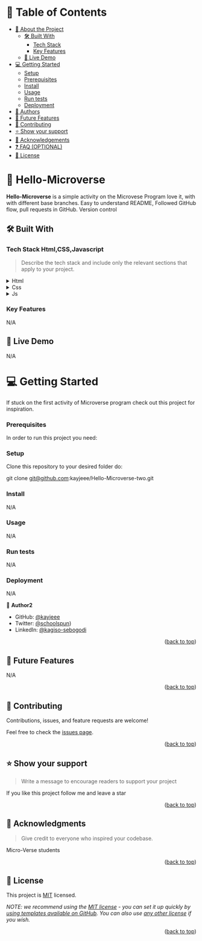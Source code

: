 <a name="readme-top"></a>

<!--
HOW TO USE:
This is an example of how you may give instructions on setting up your project locally.

Modify this file to match your project and remove sections that don't apply.

REQUIRED SECTIONS:
- Table of Contents
- About the Project
- Getting Started
- Authors
- License

OPTIONAL SECTIONS:
- FAQ

After you're finished please remove all the comments and instructions!
-->



<!-- TABLE OF CONTENTS -->

# 📗 Table of Contents

- [📖 About the Project](#about-project)
  - [🛠 Built With](#built-with)
    - [Tech Stack](#tech-stack)
    - [Key Features](#key-features)
  - [🚀 Live Demo](#live-demo)
- [💻 Getting Started](#getting-started)
  - [Setup](#setup)
  - [Prerequisites](#prerequisites)
  - [Install](#install)
  - [Usage](#usage)
  - [Run tests](#run-tests)
  - [Deployment](#triangular_flag_on_post-deployment)
- [👥 Authors](#authors)
- [🔭 Future Features](#future-features)
- [🤝 Contributing](#contributing)
- [⭐️ Show your support](#support)
- [🙏 Acknowledgements](#acknowledgements)
- [❓ FAQ (OPTIONAL)](#faq)
- [📝 License](#license)

<!-- PROJECT DESCRIPTION -->

# 📖 Hello-Microverse <a name="about-project"></a>


**Hello-Microverse** is a simple activity on the Microvese Program love it,
with with different base branches.
Easy to understand README, 
 Followed GitHub flow,
 pull requests in GitHub.
 Version control

## 🛠 Built With <a name="built-with"></a>

### Tech Stack <a name="tech-stack">Html,CSS,Javascript</a>

> Describe the tech stack and include only the relevant sections that apply to your project.

<details>
  <summary>Html</summary>
  <ul>
    <li><a href="https://www.w3schools.com/html/">html tutoral</a></li>
  </ul>
</details>

<details>
  <summary>Css</summary>
  <ul>
    <li><a href="https://www.w3schools.com/Css/">css tutorial</a></li>
  </ul>
</details>

<details>
<summary>Js</summary>
  <ul>
    <li><a href="https://www.w3schools.com/Js/">Js</a></li>
  </ul>
</details>
<!-- Features -->

### Key Features <a name="key-features"></a>

N/A

<!-- LIVE DEMO -->

## 🚀 Live Demo <a name="live-demo"></a>

N/A


# 💻 Getting Started <a name="getting-Started"></a>
If stuck on the first activity of Microverse program 
check out this project for inspiration.

### Prerequisites

In order to run this project you need:

<!--
Example command:

```sh
 gem install rails
```
 -->

### Setup

Clone this repository to your desired folder do:

git clone git@github.com:kayjeee/Hello-Microverse-two.git



### Install

N/A

### Usage

N/A

### Run tests

N/A

### Deployment

N/A


👤 **Author2**

- GitHub: [@kayjeee](https://github.com/kayjeee)
- Twitter: [@schoolspun](https://twitter.com/schoolspun))
- LinkedIn: [@kagiso-sebogodi](https://www.linkedin.com/in/kagiso-sebogodi/)


<p align="right">(<a href="#readme-top">back to top</a>)</p>

<!-- FUTURE FEATURES -->

## 🔭 Future Features <a name="future-features"></a>

N/A

<p align="right">(<a href="#readme-top">back to top</a>)</p>

<!-- CONTRIBUTING -->

## 🤝 Contributing <a name="contributing"></a>

Contributions, issues, and feature requests are welcome!

Feel free to check the [issues page](../../issues/).

<p align="right">(<a href="#readme-top">back to top</a>)</p>

<!-- SUPPORT -->

## ⭐️ Show your support <a name="support"></a>

> Write a message to encourage readers to support your project

If you like this project follow me and leave a star 

<p align="right">(<a href="#readme-top">back to top</a>)</p>

<!-- ACKNOWLEDGEMENTS -->

## 🙏 Acknowledgments <a name="acknowledgements"></a>

> Give credit to everyone who inspired your codebase.

Micro-Verse students 

<p align="right">(<a href="#readme-top">back to top</a>)</p>

<!-- FAQ (optional) -->



<!-- LICENSE -->

## 📝 License <a name="license"></a>

This project is [MIT](./LICENSE) licensed.

_NOTE: we recommend using the [MIT license](https://choosealicense.com/licenses/mit/) - you can set it up quickly by [using templates available on GitHub](https://docs.github.com/en/communities/setting-up-your-project-for-healthy-contributions/adding-a-license-to-a-repository). You can also use [any other license](https://choosealicense.com/licenses/) if you wish._

<p align="right">(<a href="#readme-top">back to top</a>)</p>
